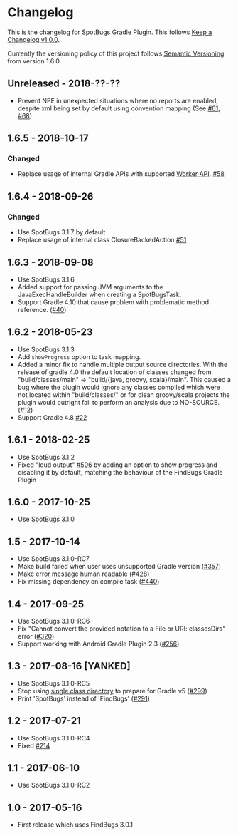 # Changelog

This is the changelog for SpotBugs Gradle Plugin. This follows [Keep a Changelog v1.0.0](http://keepachangelog.com/en/1.0.0/).

Currently the versioning policy of this project follows [Semantic Versioning](http://semver.org/) from version 1.6.0.

## Unreleased - 2018-??-??

* Prevent NPE in unexpected situations where no reports are enabled, despite xml being set by default using convention mapping (See [#61](https://github.com/spotbugs/spotbugs-gradle-plugin/issues/61), [#68](https://github.com/spotbugs/spotbugs-gradle-plugin/issues/68))

## 1.6.5 - 2018-10-17

### Changed

* Replace usage of internal Gradle APIs with supported [Worker API](https://guides.gradle.org/using-the-worker-api/). [#58](https://github.com/spotbugs/spotbugs-gradle-plugin/pull/58)

## 1.6.4 - 2018-09-26

### Changed

* Use SpotBugs 3.1.7 by default
* Replace usage of internal class ClosureBackedAction [#51](https://github.com/spotbugs/spotbugs-gradle-plugin/pull/51)

## 1.6.3 - 2018-09-08

* Use SpotBugs 3.1.6
* Added support for passing JVM arguments to the JavaExecHandleBuilder when creating a SpotBugsTask.
* Support Gradle 4.10 that cause problem with problematic method reference. ([#40](https://github.com/spotbugs/spotbugs-gradle-plugin/pull/40))

## 1.6.2 - 2018-05-23

* Use SpotBugs 3.1.3
* Add `showProgress` option to task mapping.
* Added a minor fix to handle multiple output source directories. With the release of gradle 4.0 the default location of classes changed from "build/classes/main" -> "build/{java, groovy, scala}/main". This caused a bug where the plugin would ignore any classes compiled which were not located within "build/classes/" or for clean groovy/scala projects the plugin would outright fail to perform an analysis due to NO-SOURCE.([#12](https://github.com/spotbugs/spotbugs-gradle-plugin/pull/12))
* Support Gradle 4.8 [#22](https://github.com/spotbugs/spotbugs-gradle-plugin/pull/22)

## 1.6.1 - 2018-02-25

* Use SpotBugs 3.1.2
* Fixed "loud output" [#506](https://github.com/spotbugs/spotbugs/issues/506) by adding an option to show progress and disabling it by default, matching the behaviour of the FindBugs Gradle Plugin

## 1.6.0 - 2017-10-25

* Use SpotBugs 3.1.0

## 1.5 - 2017-10-14

* Use SpotBugs 3.1.0-RC7
* Make build failed when user uses unsupported Gradle version ([#357](https://github.com/spotbugs/spotbugs/issues/357))
* Make error message human readable ([#428](https://github.com/spotbugs/spotbugs/pull/428))
* Fix missing dependency on compile task ([#440](https://github.com/spotbugs/spotbugs/issues/440))

## 1.4 - 2017-09-25

* Use SpotBugs 3.1.0-RC6
* Fix "Cannot convert the provided notation to a File or URI: classesDirs" error ([#320](https://github.com/spotbugs/spotbugs/issues/320))
* Support working with Android Gradle Plugin 2.3 ([#256](https://github.com/spotbugs/spotbugs/issues/256))

## 1.3 - 2017-08-16 [YANKED]

* Use SpotBugs 3.1.0-RC5
* Stop using [single class directory](https://docs.gradle.org/4.0.2/release-notes.html#multiple-class-directories-for-a-single-source-set) to prepare for Gradle v5 ([#299](https://github.com/spotbugs/spotbugs/issues/299))
* Print 'SpotBugs' instead of 'FindBugs' ([#291](https://github.com/spotbugs/spotbugs/issues/291))

## 1.2 - 2017-07-21

* Use SpotBugs 3.1.0-RC4
* Fixed [#214](https://github.com/spotbugs/spotbugs/issues/214)

## 1.1 - 2017-06-10

* Use SpotBugs 3.1.0-RC2

## 1.0 - 2017-05-16

* First release which uses FindBugs 3.0.1
